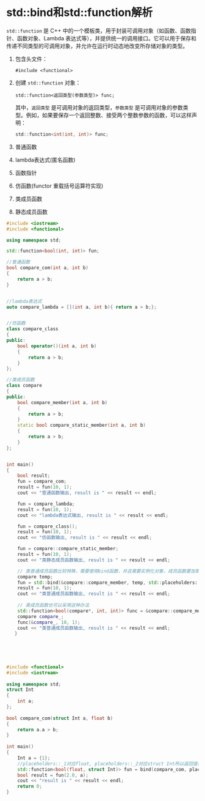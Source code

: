 # std::bind和std::function解析

`std::function` 是 C++ 中的一个模板类，用于封装可调用对象（如函数、函数指针、函数对象、Lambda 表达式等），并提供统一的调用接口。它可以用于保存和传递不同类型的可调用对象，并允许在运行时动态地改变所存储对象的类型。

1. 包含头文件：

   ```
   #include <functional>
   ```

2. 创建 `std::function` 对象：

   ```
   std::function<返回类型(参数类型)> func;
   ```

   其中，`返回类型` 是可调用对象的返回类型，`参数类型` 是可调用对象的参数类型。例如，如果要保存一个返回整数、接受两个整数参数的函数，可以这样声明：

   ```c
   std::function<int(int, int)> func;
   ```



1. 普通函数
2. lambda表达式(匿名函数)
3. 函数指针
4. 仿函数(functor 重载括号运算符实现)
5. 类成员函数
6. 静态成员函数

```c++
#include <iostream>
#include <functional>

using namespace std;

std::function<bool(int, int)> fun;

//普通函数
bool compare_com(int a, int b)
{
    return a > b;
}


//lambda表达式
auto compare_lambda = [](int a, int b){ return a > b;};


//仿函数
class compare_class
{
public:
    bool operator()(int a, int b)
    {
        return a > b;
    }
};

//类成员函数
class compare
{
public:
    bool compare_member(int a, int b)
    {
        return a > b;
    }
    static bool compare_static_member(int a, int b)
    {
        return a > b;
    }
};


int main()
{
    bool result;
    fun = compare_com;
    result = fun(10, 1);
    cout << "普通函数输出, result is " << result << endl;

    fun = compare_lambda;
    result = fun(10, 1);
    cout << "lambda表达式输出, result is " << result << endl;

    fun = compare_class();
    result = fun(10, 1);
    cout << "仿函数输出, result is " << result << endl;

    fun = compare::compare_static_member;
    result = fun(10, 1);
    cout << "类静态成员函数输出, result is " << result << endl;

    // 类普通成员函数比较特殊，需要使用bind函数，并且需要实例化对象，成员函数要加取地址符
    compare temp;
    fun = std::bind(&compare::compare_member, temp, std::placeholders::_1, std::placeholders::_2);
    result = fun(10, 1);
    cout << "类普通成员函数输出, result is " << result << endl;
    
    // 类成员函数也可以采用这种办法
    std::function<bool(compare*, int, int)> func = &compare::compare_member;
    compare compare_;
    func(&compare_, 10, 1);
    cout << "类普通成员函数输出, result is " << result << endl;
   }
   

  
               

```



```c++
#include <functional>
#include <iostream>
 
using namespace std;
struct Int 
{
    int a;
};
 
bool compare_com(struct Int a, float b)
{
    return a.a > b;
}
 
int main()
{
    Int a = {1};
    //placeholders::_1对应float, placeholders::_2对应struct Int所以返回值fun的类型为function<bool(float, Int)>
    std::function<bool(float, struct Int)> fun = bind(compare_com, placeholders::_2, placeholders::_1);
    bool result = fun(2.0, a);
    cout << "result is " << result << endl;
    return 0;
}
```

